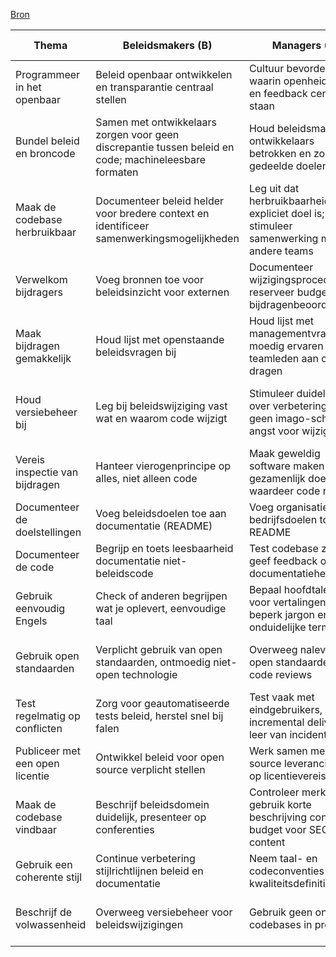 [Bron](https://codefor.nl/community-translations-standard/nl/criteria/)


| Thema                      | Beleidsmakers (B)                                                                                 | Managers (M)                                                                                      | Ontwikkelaars/Ontwerpers (O)                                                                                 |
|----------------------------|----------------------------------------------------------------------------------------------------|---------------------------------------------------------------------------------------------------|--------------------------------------------------------------------------------------------------------------|
| Programmeer in het openbaar | Beleid openbaar ontwikkelen en transparantie centraal stellen                                      | Cultuur bevorderen waarin openheid, leren en feedback centraal staan                               | Bijdragen controleren op gevoelige info, strikte scheiding tussen data en broncode                            |
| Bundel beleid en broncode  | Samen met ontwikkelaars zorgen voor geen discrepantie tussen beleid en code; machineleesbare formaten | Houd beleidsmakers en ontwikkelaars betrokken en zorg voor gedeelde doelen                        | Begrijp procesmodelleringsnotatie; geef feedback over beleidscodering en documentatie                         |
| Maak de codebase herbruikbaar | Documenteer beleid helder voor bredere context en identificeer samenwerkingsmogelijkheden          | Leg uit dat herbruikbaarheid expliciet doel is; stimuleer samenwerking met andere teams            | Ontwerp code voor hergebruik en aanpasbaarheid; vermijd situatiespecifieke data; documenteer afhankelijkheden |
| Verwelkom bijdragers       | Voeg bronnen toe voor beleidsinzicht voor externen                                                  | Documenteer wijzigingsprocedures, reserveer budget voor bijdragenbeoordeling                      | Reageer snel op verzoeken, communiceer helder integratienormen                                                |
| Maak bijdragen gemakkelijk | Houd lijst met openstaande beleidsvragen bij                                                       | Houd lijst met managementvragen bij; moedig ervaren teamleden aan om bij te dragen                | Reageer vlot op verzoeken, vermeld contactgegevens duidelijk (README, publiccode.yml)                       |
| Houd versiebeheer bij       | Leg bij beleidswijziging vast wat en waarom code wijzigt                                            | Stimuleer duidelijkheid over verbeteringen; geen imago-schade angst voor wijzigingen               | Alle bestanden in versiebeheer; duidelijke bijdrageberichten met verwijzingen naar discussies                |
| Vereis inspectie van bijdragen | Hanteer vierogenprincipe op alles, niet alleen code                                              | Maak geweldig software maken tot gezamenlijk doel; waardeer code reviews                          | Vraag review, reageer snel op reviewverzoeken, focus eerst op conceptfeedback                                 |
| Documenteer de doelstellingen | Voeg beleidsdoelen toe aan documentatie (README)                                                 | Voeg organisatie- en bedrijfsdoelen toe aan README                                                 | Voeg technologie- en ontwerpdoelen toe aan README                                                            |
| Documenteer de code         | Begrijp en toets leesbaarheid documentatie niet-beleidscode                                        | Test codebase zelf en geef feedback op documentatiehelderheid                                      | Controleer wijzigingen in niet-broncode, geef feedback op documentatie                                       |
| Gebruik eenvoudig Engels     | Check of anderen begrijpen wat je oplevert, eenvoudige taal                                       | Bepaal hoofdtalen, zorg voor vertalingen, beperk jargon en onduidelijke termen                     | Check bij anderen of documentatie begrijpelijk is, onderscheid hoofd- en best effort-vertalingen             |
| Gebruik open standaarden     | Verplicht gebruik van open standaarden, ontmoedig niet-open technologie                           | Overweeg naleving open standaarden in code reviews                                                 | Voeg CI-tests toe voor naleving standaarden, controleer bijdragen op standaarden                            |
| Test regelmatig op conflicten | Zorg voor geautomatiseerde tests beleid, herstel snel bij falen                                  | Test vaak met eindgebruikers, incremental delivery, leer van incidenten                            | Deel werk in kleine stappen, structureer code voor testbare scenario’s, optimaliseer test-dekking            |
| Publiceer met een open licentie | Ontwikkel beleid voor open source verplicht stellen                                            | Werk samen met open source leveranciers, let op licentievereisten                                 | Voeg licentiebestand toe, check licentiecompatibiliteit bij hergebruik                                        |
| Maak de codebase vindbaar   | Beschrijf beleidsdomein duidelijk, presenteer op conferenties                                      | Controleer merknaam, gebruik korte beschrijving consistent, budget voor SEO en content             | Optimaliseer voor zoekmachines (bv. sitemap), presenteer op conferenties                                      |
| Gebruik een coherente stijl | Continue verbetering stijlrichtlijnen beleid en documentatie                                       | Neem taal- en codeconventies op in kwaliteitsdefinitie                                             | Stel technische richtlijnen op, gebruik linters en stijltesten                                                |
| Beschrijf de volwassenheid   | Overweeg versiebeheer voor beleidswijzigingen                                                      | Gebruik geen onrijpe codebases in productie                                                        | Volg versiebeheerstrategie, onderhoud changelog, maak duidelijk welke versies productierijp zijn             |
